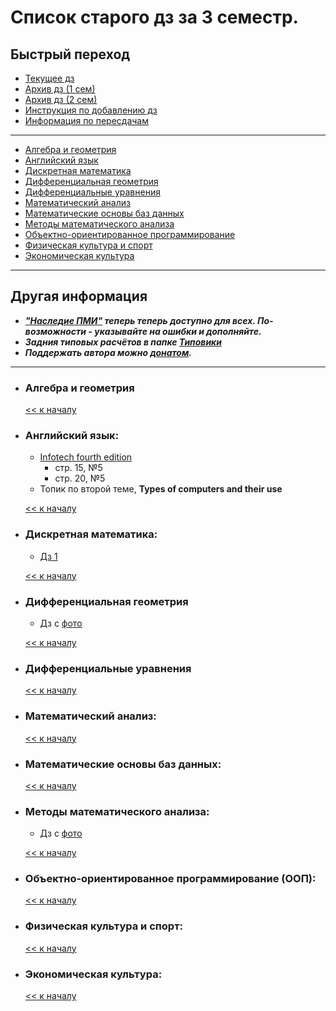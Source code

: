 # Список старого дз за 3 семестр.

## Быстрый переход

- [Текущее дз](README.md#Список-текущего-и-будущего-дз)
- [Архив дз (1 сем)](Дз_1_семестр.md#Список-старого-дз-за-1-семестр.)
- [Архив дз (2 сем)](Дз_2_семестр.md#Список-старого-дз-за-2-семестр.)
- [Инструкция по добавлению дз](Как_вам_добавлять_сюда_дз/Как_добавить_дз.md)
- [Информация по пересдачам](пересдачи.md)

***

- [Алгебра и геометрия](#Алгебра-и-геометрия)
- [Английский язык](#Английский-язык)
- [Дискретная математика](#Дискретная-математика)
- [Дифференциальная геометрия](#Дифференциальная-геометрия)
- [Дифференциальные уравнения](#Дифференциальные-уравнения)
- [Математический анализ](#Математический-анализ)
- [Математические основы баз данных](#Математические-основы-баз-данных)
- [Методы математического анализа](#Методы-математического-анализа)
- [Объектно-ориентированное программирование](#Объектно-ориентированное-программирование-ООП)
- [Физическая культура и спорт](#Физическая-культура-и-спорт)
- [Экономическая культура](#Экономическая-культура)

***

## Другая информация

- __*["Наследие ПМИ"](https://github.com/appliedMathematicsAndComputerScience/PMI_legacy) теперь теперь доступно для всех. По-возможности - указывайте на ошибки и дополняйте.*__
-  __*Задния типовых расчётов в папке [Типовики](https://github.com/nektonick/KMBO-01-homework/tree/master/%D0%A2%D0%B8%D0%BF%D0%BE%D0%B2%D0%B8%D0%BA%D0%B8)*__
- __*Поддержать автора можно [донатом](https://www.tinkoff.ru/rm/grebnev.nikita7/9UP5Q99768).*__

***

- ### Алгебра и геометрия  

    [<< к началу](#Быстрый-переход)

- ### Английский язык:
    - [Infotech fourth edition](Книги/infotech_english_for_computer_users_4th_ed_students_book-3.pdf) 
        -  стр. 15, №5
        -  стр. 20, №5
    - Топик по второй теме, **Types of computers and their use**
    
    [<< к началу](#Быстрый-переход)
    
- ### Дискретная математика:
    - [Дз 1](Ресурсы/Документы/3сем/hw1.pdf)
      
    [<< к началу](#Быстрый-переход)

- ### Дифференциальная геометрия
    - Дз с [фото](Ресурсы/Изображения/3сем/диффгем_1.jpg)

    [<< к началу](#Быстрый-переход)

- ### Дифференциальные уравнения
      
    [<< к началу](#Быстрый-переход)

- ### Математический анализ:

    [<< к началу](#Быстрый-переход) 

- ### Математические основы баз данных:
      
    [<< к началу](#Быстрый-переход)
    
- ### Методы математического анализа:
    - Дз с [фото](Ресурсы/Изображения/3сем/методы_1.jpg)

    [<< к началу](#Быстрый-переход)

- ### Объектно-ориентированное программирование (ООП):

    [<< к началу](#Быстрый-переход)

- ### Физическая культура и спорт:
      
    [<< к началу](#Быстрый-переход)

- ### Экономическая культура:
      
    [<< к началу](#Быстрый-переход)

